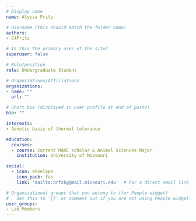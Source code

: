 ```yaml
---
# Display name
name: Alyssa Fritz

# Username (this should match the folder name)
authors:
- C4Fritz

# Is this the primary user of the site?
superuser: false

# Role/position
role: Undergraduate Student

# Organizations/Affiliations
organizations:
- name: ""
  url: ""

# Short bio (displayed in user profile at end of posts)
bio: ""

interests:
- Genetic basis of thermal tolerance

education:
  courses:
  - course: Current MARC scholar & Animal Sciences Major
    institution: University of Missouri

social:
  - icon: envelope
    icon_pack: fas
    link: 'mailto:arfzkg@mail.missouri.edu'  # For a direct email link, use "mailto:test@example.org".

# Organizational groups that you belong to (for People widget)
#   Set this to `[]` or comment out if you are not using People widget.
user_groups:
- Lab Members
---
```

